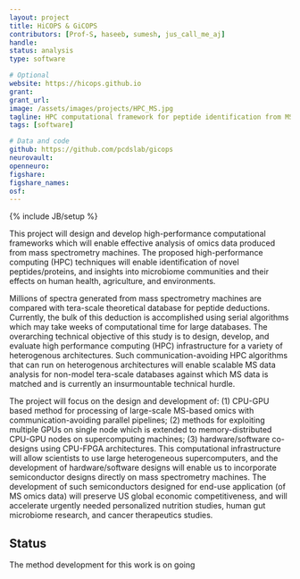 ```yaml
---
layout: project
title: HiCOPS & GiCOPS
contributors: [Prof-S, haseeb, sumesh, jus_call_me_aj]
handle:
status: analysis
type: software

# Optional
website: https://hicops.github.io
grant:
grant_url:
image: /assets/images/projects/HPC_MS.jpg
tagline: HPC computational framework for peptide identification from MS data through accelerated database search
tags: [software]

# Data and code
github: https://github.com/pcdslab/gicops
neurovault:
openneuro:
figshare:
figshare_names:
osf:
---
```

{% include JB/setup %}

This project will design and develop high-performance computational frameworks which will enable effective analysis of omics data produced from mass spectrometry machines. The proposed high-performance computing (HPC) techniques will enable identification of novel peptides/proteins, and insights into microbiome communities and their effects on human health, agriculture, and environments. 

Millions of spectra generated from mass spectrometry machines are compared with tera-scale theoretical database for peptide deductions. Currently, the bulk of this deduction is accomplished using serial algorithms which may take weeks of computational time for large databases. The overarching technical objective of this study is to design, develop, and evaluate high performance computing (HPC) infrastructure for a variety of heterogenous architectures. Such communication-avoiding HPC algorithms that can run on heterogenous architectures will enable scalable MS data analysis for non-model tera-scale databases against which MS data is matched and is currently an insurmountable technical hurdle. 

The project will focus on the design and development of: (1) CPU-GPU based method for processing of large-scale MS-based omics with communication-avoiding parallel pipelines; (2) methods for exploiting multiple GPUs on single node which is extended to memory-distributed CPU-GPU nodes on supercomputing machines; (3) hardware/software co-designs using CPU-FPGA architectures. This computational infrastructure will allow scientists to use large heterogeneous supercomputers, and the development of hardware/software designs will enable us to incorporate semiconductor designs directly on mass spectrometry machines. The development of such semiconductors designed for end-use application (of MS omics data) will preserve US global economic competitiveness, and will accelerate urgently needed personalized nutrition studies, human gut microbiome research, and cancer therapeutics studies.


## Status 

The method development for this work is on going